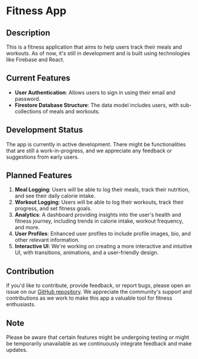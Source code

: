 # Fitness App

## Description

This is a fitness application that aims to help users track their meals and workouts. As of now, it's still in development and is built using technologies like Firebase and React.

## Current Features

- **User Authentication**: Allows users to sign in using their email and password.
- **Firestore Database Structure**: The data model includes users, with sub-collections of meals and workouts.

## Development Status

The app is currently in active development. There might be functionalities that are still a work-in-progress, and we appreciate any feedback or suggestions from early users.

## Planned Features

1. **Meal Logging**: Users will be able to log their meals, track their nutrition, and see their daily calorie intake.
2. **Workout Logging**: Users will be able to log their workouts, track their progress, and set fitness goals.
3. **Analytics**: A dashboard providing insights into the user's health and fitness journey, including trends in calorie intake, workout frequency, and more.
4. **User Profiles**: Enhanced user profiles to include profile images, bio, and other relevant information.
5. **Interactive UI**: We're working on creating a more interactive and intuitive UI, with transitions, animations, and a user-friendly design.

## Contribution

If you'd like to contribute, provide feedback, or report bugs, please open an issue on our [GitHub repository](https://github.com/AlexCodeTitan/fitness-app). We appreciate the community's support and contributions as we work to make this app a valuable tool for fitness enthusiasts.

## Note

Please be aware that certain features might be undergoing testing or might be temporarily unavailable as we continuously integrate feedback and make updates.
